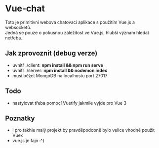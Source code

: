 
# Vue-chat

Toto je primitivní webová chatovací aplikace s použitím Vue.js a websocketů.  
Jedná se pouze o pokusnou záležitost ve Vue.js, hlubší význam hledat netřeba.

## Jak zprovoznit (debug verze)

- uvnitř ./client: **npm install && npm run serve**
- uvnitř ./server: **npm install && nodemon index**
- musí běžet MongoDB na localhostu port 27017

## Todo

- nastylovat třeba pomocí Vuetify jakmile vyjde pro Vue 3

## Poznatky

- i pro takhle malý projekt by pravděpodobně bylo velice vhodné použít Vuex
- vue.js je fajn :^)